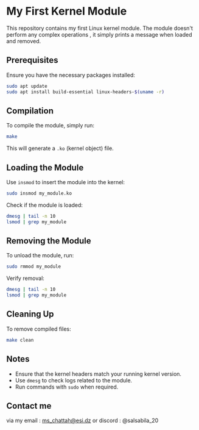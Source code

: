 # My First Kernel Module

This repository contains my first Linux kernel module. The module doesn't perform any complex operations , it simply prints a message when loaded and removed.

## Prerequisites

Ensure you have the necessary packages installed:

```sh
sudo apt update
sudo apt install build-essential linux-headers-$(uname -r)
```

## Compilation

To compile the module, simply run:

```sh
make
```

This will generate a `.ko` (kernel object) file.

## Loading the Module

Use `insmod` to insert the module into the kernel:

```sh
sudo insmod my_module.ko
```

Check if the module is loaded:


```sh
dmesg | tail -n 10
lsmod | grep my_module
```

## Removing the Module

To unload the module, run:

```sh
sudo rmmod my_module
```

Verify removal:

```sh
dmesg | tail -n 10
lsmod | grep my_module
```

## Cleaning Up

To remove compiled files:

```sh
make clean
```

## Notes
- Ensure that the kernel headers match your running kernel version.
- Use `dmesg` to check logs related to the module.
- Run commands with `sudo` when required.

## Contact me
via my email : ms_chattah@esi.dz or discord : @salsabila_20
